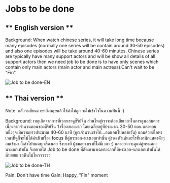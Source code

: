 # Jobs to be done


## ** English version **

ฺBackground: When watch chinese series, it will take long time because many episodes (normally one series will be contain around 30-50 episodes) and also one episodes will be take around 40-60 minutes. Chinese series are typically have many support actors and will be show all details of all support actors then we need job to be done is to have only scenes which contain only main actors (main actor and main actress).Can't wait to be "Fin".

![Job to be done-EN](https://user-images.githubusercontent.com/78214709/117127772-bcf16a80-adc6-11eb-8f88-3e8c392a5ba3.png)


## ** Thai version **
Note: กลัวจะเขียนภาษาอังกฤษแล้วใช้คำไม่ถูก จะไม่เข้าใจในความฟินนี้ :)

Background: เหตุเกิดจากการที่เวลาเราดูซีรีย์จีน ส่วนใหญ่เราจะต้องเสียเวลาในการดูพอสมควร เนื่องจากจำนวนตอนของซีรีย์จีน 1 เรื่องเยอะมาก โดยเฉลี่ยอยู่ที่ประมาณ 30-50 ตอน และตอนหนึ่งๆจะมีความยาวประมาณ 40-60 นาที (คูณจำนวนเข้าไป...อดนอนไปหลายวัน) แถมด้วยเนื้อหาเวลาที่ดูก็จะไม่ได้ดำเนินเรื่อง focus ที่คู่พระเอก-นางเอกเท่านั้น คู่รอง ตัวเด่นอะไรที่เอานักแสดงดังๆถมเข้ามา ก็เล่าไปหมดทุกเรื่องเลย ซึ่งบางที ผู้ชมอย่างเราที่ไม่มีเวลา :) และอยากจะดูแค่คู่พระเอก-นางเอกเท่านั้น จึงอยากได้ Job to be done ที่ตัดเอามาเฉพาะฉากที่มีพระเอก-นางเอกเท่านั้นได้ม๊ายยยย รอฟินไม่ไหวววววว

![Job to be done-TH](https://user-images.githubusercontent.com/78214709/117127796-c549a580-adc6-11eb-8b11-53bfa6881ab5.png)


Pain: Don't have time
Gain: Happy, "Fin" moment

